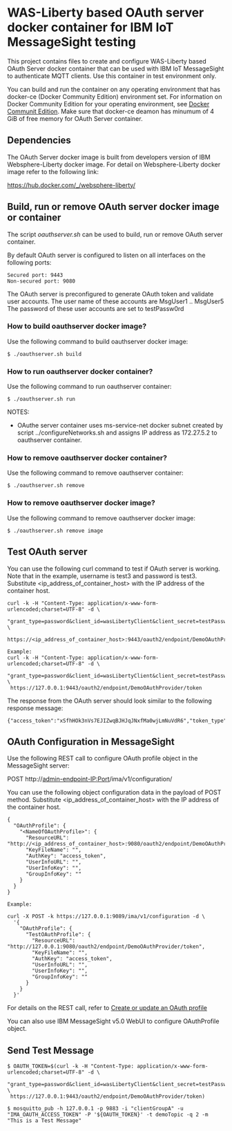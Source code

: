 # WAS-Liberty based OAuth server docker container for IBM IoT MessageSight testing

This project contains files to create and configure WAS-Liberty based OAuth Server docker container 
that can be used with IBM IoT MessageSight to authenticate MQTT clients. Use this container
in test environment only.

You can build and run the container on any operating environment that has
docker-ce (Docker Community Edition) environment set. For information on Docker Community Edition for your
operating environment, see [Docker Communit Edition](https://store.docker.com/search?q=Docker%20Community%20Edition&type=edition&offering=community).
Make sure that docker-ce deamon has minumum of 4 GiB of free memory for OAuth Server container.

## Dependencies

The OAuth Server docker image is built from developers version of IBM Websphere-Liberty 
docker image. For detail on Websphere-Liberty docker image refer to the following link:

https://hub.docker.com/_/websphere-liberty/


## Build, run or remove OAuth server docker image or container

The script *oauthserver.sh* can be used to build, run or remove OAuth server container.

By default OAuth server is configured to listen on all interfaces on the following ports:

```
Secured port: 9443
Non-secured port: 9080
```

The OAuth server is preconfigured to generate OAuth token and validate user accounts.
The user name of these accounts are MsgUser1 .. MsgUser5
The password of these user accounts are set to testPassw0rd

### How to build oauthserver docker image?

Use the following command to build oauthserver docker image:
```
$ ./oauthserver.sh build
```

### How to run oauthserver docker container?

Use the following command to run oauthserver container:
```
$ ./oauthserver.sh run
```
NOTES:
* OAuthe server container uses ms-service-net docker subnet created by script ../configureNetworks.sh
  and assigns IP address as 172.27.5.2 to oauthserver container.

### How to remove oauthserver docker container?

Use the following command to remove oauthserver container:
```
$ ./oauthserver.sh remove
```

### How to remove oauthserver docker image?

Use the following command to remove oauthserver docker image:
```
$ ./oauthserver.sh remove image
```

## Test OAuth server

You can use the following curl command to test if OAuth server is working.
Note that in the example, username is test3 and password is test3.
Substitute <ip_address_of_container_host> with the IP address of the container host. 

```
curl -k -H "Content-Type: application/x-www-form-urlencoded;charset=UTF-8" -d \
 "grant_type=password&client_id=wasLibertyClient&client_secret=testPassw0rd&username=MsgUser1&password=testPassw0rd" \
 https://<ip_address_of_container_host>:9443/oauth2/endpoint/DemoOAuthProvider/token

Example:
curl -k -H "Content-Type: application/x-www-form-urlencoded;charset=UTF-8" -d \
 "grant_type=password&client_id=wasLibertyClient&client_secret=testPassw0rd&username=MsgUser1&password=testPassw0rd" \
 https://127.0.0.1:9443/oauth2/endpoint/DemoOAuthProvider/token

```

The response from the OAuth server should look similar to the following response message:

```
{"access_token":"xSfhHOk3nVs7EJIZwqBJHJqJNxfMa0wjLmNuVdR6","token_type":"Bearer","expires_in":7776000,"scope":"","refresh_token":"J5lontTS0dGKfFpAZwIzn33hodqqd44ReOshqfaMZkKZPYg16C"}
```

## OAuth Configuration in MessageSight 

Use the following REST call to configure OAuth profile object in the MessageSight server:

POST http://<admin-endpoint-IP:Port>/ima/v1/configuration/

You can use the following object configuration data in the payload of POST method.
Substitute <ip_address_of_container_host> with the IP address of the container host.

```
{    
  "OAuthProfile": {
    "<NameOfOAuthProfile>": {
      "ResourceURL": "http://<ip_address_of_container_host>:9080/oauth2/endpoint/DemoOAuthProvider/token",
      "KeyFileName": "",
      "AuthKey": "access_token",
      "UserInfoURL": "",
      "UserInfoKey": "",
      "GroupInfoKey": ""
    } 
  }
}

Example:

curl -X POST -k https://127.0.0.1:9089/ima/v1/configuration -d \
  '{
    "OAuthProfile": {
      "TestOAuthProfile": {
        "ResourceURL": "http://127.0.0.1:9080/oauth2/endpoint/DemoOAuthProvider/token",
        "KeyFileName": "",
        "AuthKey": "access_token",
        "UserInfoURL": "",
        "UserInfoKey": "",
        "GroupInfoKey": ""
      }
    }
  }'

```

For details on the REST call, refer to [Create or update an OAuth profile](https://www.ibm.com/support/knowledgecenter/en/SSWMAJ_2.0.0/com.ibm.ism.doc/Reference/SecurityCmd/cmd_create_update_oauth.html)

You can also use IBM MessageSight v5.0 WebUI to configure OAuthProfile object.

## Send Test Message

```
$ OAUTH_TOKEN=$(curl -k -H "Content-Type: application/x-www-form-urlencoded;charset=UTF-8" -d \
 "grant_type=password&client_id=wasLibertyClient&client_secret=testPassw0rd&username=MsgUser1&password=testPassw0rd" \
 https://127.0.0.1:9443/oauth2/endpoint/DemoOAuthProvider/token)

$ mosquitto_pub -h 127.0.0.1 -p 9883 -i "clientGroupA" -u "IMA_OAUTH_ACCESS_TOKEN" -P '${OAUTH_TOKEN}' -t demoTopic -q 2 -m "This is a Test Message"

```

